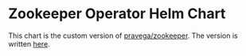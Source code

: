 # Zookeeper Operator Helm Chart

This chart is the custom version of [pravega/zookeeper](https://github.com/pravega/zookeeper-operator/tree/master/charts/zookeeper).
The version is written [here](../../requirements.yaml).